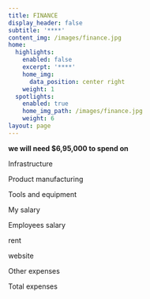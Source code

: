 ```yaml
---
title: FINANCE
display_header: false
subtitle: '****'
content_img: /images/finance.jpg
home:
  highlights:
    enabled: false
    excerpt: '****'
    home_img:
      data_position: center right
    weight: 1
  spotlights:
    enabled: true
    home_img_path: /images/finance.jpg
    weight: 6
layout: page
---
```

**we will need $6,95,000 to spend on**

Infrastructure 

Product manufacturing 

Tools and equipment 

My salary 

Employees salary 

rent 

website 

Other expenses 

Total expenses
